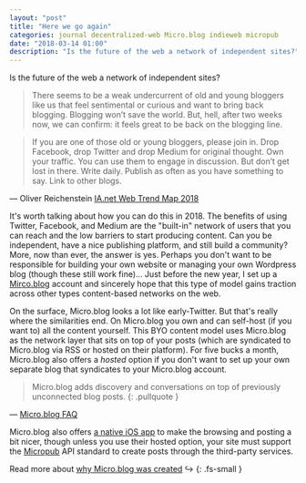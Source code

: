 ```yaml
---
layout: "post"
title: "Here we go again"
categories: journal decentralized-web Micro.blog indieweb micropub
date: "2018-03-14 01:00"
description: "Is the future of the web a network of independent sites?"
---
```


Is the future of the web a network of independent sites?

> There seems to be a weak undercurrent of old and young bloggers like us that feel sentimental or curious and want to bring back blogging. Blogging won’t save the world. But, hell, after two weeks now, we can confirm: it feels great to be back on the blogging line.

> If you are one of those old or young bloggers, please join in. Drop Facebook, drop Twitter and drop Medium for original thought. Own your traffic. You can use them to engage in discussion. But don’t get lost in there. Write daily. Publish as often as you have something to say. Link to other blogs.

— Oliver Reichenstein [IA.net Web Trend Map 2018](https://ia.net/topics/web-trend-map-2018/)

It's worth talking about how you can do this in 2018. The benefits of using Twitter, Facebook, and Medium are the "built-in" network of users that you can reach and the low barriers to start producing content. Can you be independent, have a nice publishing platform, and still build a community? More, now than ever, the answer is yes. Perhaps you don't want to be responsible for building your own website or managing your own Wordpress blog (though these still work fine)... Just before the new year, I set up a [Mirco.blog](https://micro.blog) account and sincerely hope that this type of model gains traction across other types content-based networks on the web.

On the surface, Micro.blog looks a lot like early-Twitter. But that's really where the similarities end. On Micro.blog you own and can self-host (if you want to) all the content yourself. This BYO content model uses Micro.blog as the network layer that sits on top of your posts (which are syndicated to Micro.blog via RSS or hosted on their platform). For five bucks a month, Micro.blog also offers a _hosted_ option if you don't want to set up your own separate blog that syndicates to your Micro.blog account.

> Micro.blog adds discovery and conversations on top of previously unconnected blog posts.
{: .pullquote }

— [Micro.blog FAQ](http://help.micro.blog/faq/)

Micro.blog also offers [a native iOS app](https://itunes.apple.com/us/app/micro-blog/id1253201335?ls=1&mt=8) to make the browsing and posting a bit nicer, though unless you use their hosted option, your site must support the [Micropub](http://micropub.net) API standard to create posts through the third-party services.

Read more about [why Micro.blog was created](http://help.micro.blog/2015/why-i-created-this/) ↪
{: .fs-small }
